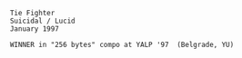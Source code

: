 
~~~~~~~~~~~~~~~~~~~~~~~~~~~~~~~~~~~~~~~~~~~~~~~~~~~~~~~~~~
 Tie Fighter
 Suicidal / Lucid
 January 1997

 WINNER in "256 bytes" compo at YALP '97  (Belgrade, YU)
~~~~~~~~~~~~~~~~~~~~~~~~~~~~~~~~~~~~~~~~~~~~~~~~~~~~~~~~~~